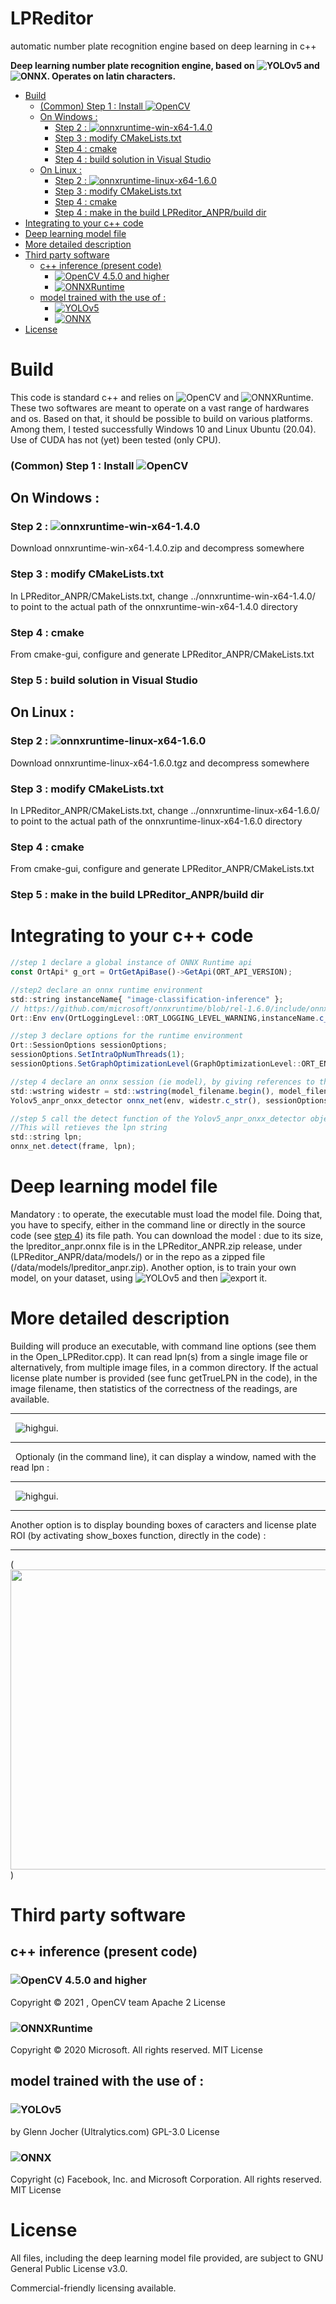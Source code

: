 # LPReditor
automatic number plate recognition engine based on deep learning in c++ 
  
**Deep learning number plate recognition engine, based on ![YOLOv5](https://github.com/ultralytics/yolov5) and ![ONNX](https://github.com/onnx/onnx). Operates on latin characters.**

- [Build](#build)
    + [(Common) Step 1 : Install ![OpenCV](https://github.com/opencv/opencv)](#-common--step-1---install---opencv--https---githubcom-opencv-opencv-)
  * [On Windows :](#on-windows--)
    + [Step 2 : ![onnxruntime-win-x64-1.4.0](https://github.com/microsoft/onnxruntime/releases)](#step-2-----onnxruntime-win-x64-140--https---githubcom-microsoft-onnxruntime-releases-)
    + [Step 3 : modify CMakeLists.txt](#step-3---modify-cmakeliststxt)
    + [Step 4 : cmake](#step-4---cmake)
    + [Step 4 : build solution in Visual Studio](#step-4---build-solution-in-visual-studio)
  * [On Linux :](#on-linux--)
    + [Step 2 : ![onnxruntime-linux-x64-1.6.0](https://github.com/microsoft/onnxruntime/releases)](#step-2-----onnxruntime-linux-x64-160--https---githubcom-microsoft-onnxruntime-releases-)
    + [Step 3 : modify CMakeLists.txt](#step-3---modify-cmakeliststxt-1)
    + [Step 4 : cmake](#step-4---cmake-1)
    + [Step 4 : make in the build LPReditor_ANPR/build dir](#step-4---make-in-the-build-lpreditor-anpr-build-dir)
- [Integrating to your c++ code](#integrating-to-your-c---code)
- [Deep learning model file](#deep-learning-model-file)
- [More detailed description](#more-detailed-description)
- [Third party software](#third-party-software)
  * [c++ inference (present code)](#c---inference--present-code-)
    + [![OpenCV 4.5.0 and higher](https://github.com/opencv/opencv)](#--opencv-450-and-higher--https---githubcom-opencv-opencv-)
    + [![ONNXRuntime](https://github.com/microsoft/onnxruntime)](#--onnxruntime--https---githubcom-microsoft-onnxruntime-)
  * [model trained with the use of :](#model-trained-with-the-use-of--)
    + [![YOLOv5](https://github.com/ultralytics/yolov5)](#--yolov5--https---githubcom-ultralytics-yolov5-)
    + [![ONNX](https://github.com/onnx/onnx)](#--onnx--https---githubcom-onnx-onnx-)
- [License](#license)

  
# Build
This code is standard c++ and relies on ![OpenCV](https://github.com/opencv/opencv) and ![ONNXRuntime](https://github.com/microsoft/onnxruntime). These two softwares are meant to operate on a vast range of hardwares and os. Based on that, it should be possible to build on various platforms. Among them, I tested successfully Windows 10 and Linux Ubuntu (20.04). Use of CUDA has not (yet) been tested (only CPU). 
### (Common) Step 1 : Install ![OpenCV](https://github.com/opencv/opencv)
## On Windows :
### Step 2 : ![onnxruntime-win-x64-1.4.0](https://github.com/microsoft/onnxruntime/releases)
Download onnxruntime-win-x64-1.4.0.zip and decompress somewhere
### Step 3 : modify CMakeLists.txt
In LPReditor_ANPR/CMakeLists.txt, change ../onnxruntime-win-x64-1.4.0/ to point to the actual path of the onnxruntime-win-x64-1.4.0 directory
### Step 4 : cmake
From cmake-gui, configure and generate LPReditor_ANPR/CMakeLists.txt 
### Step 5 : build solution in Visual Studio

## On Linux :
### Step 2 : ![onnxruntime-linux-x64-1.6.0](https://github.com/microsoft/onnxruntime/releases)
Download onnxruntime-linux-x64-1.6.0.tgz and decompress somewhere
### Step 3 : modify CMakeLists.txt
In LPReditor_ANPR/CMakeLists.txt, change ../onnxruntime-linux-x64-1.6.0/ to point to the actual path of the onnxruntime-linux-x64-1.6.0 directory
### Step 4 : cmake
From cmake-gui, configure and generate LPReditor_ANPR/CMakeLists.txt 
### Step 5 : make in the build LPReditor_ANPR/build dir

# Integrating to your c++ code

```javascript
//step 1 declare a global instance of ONNX Runtime api
const OrtApi* g_ort = OrtGetApiBase()->GetApi(ORT_API_VERSION);
```
```javascript
//step2 declare an onnx runtime environment
std::string instanceName{ "image-classification-inference" };
// https://github.com/microsoft/onnxruntime/blob/rel-1.6.0/include/onnxruntime/core/session/onnxruntime_c_api.h#L123
Ort::Env env(OrtLoggingLevel::ORT_LOGGING_LEVEL_WARNING,instanceName.c_str());
```
```javascript
//step 3 declare options for the runtime environment
Ort::SessionOptions sessionOptions;
sessionOptions.SetIntraOpNumThreads(1);
sessionOptions.SetGraphOptimizationLevel(GraphOptimizationLevel::ORT_ENABLE_EXTENDED);
```
<a name="step_4">
 
```javascript
//step 4 declare an onnx session (ie model), by giving references to the runtime environment, session options and path to the model
std::wstring widestr = std::wstring(model_filename.begin(), model_filename.end());
Yolov5_anpr_onxx_detector onnx_net(env, widestr.c_str(), sessionOptions);
```
```javascript
//step 5 call the detect function of the Yolov5_anpr_onxx_detector object, on a cv::mat frame.
//This will retieves the lpn string
std::string lpn;
onnx_net.detect(frame, lpn);
```
# Deep learning model file
Mandatory : to operate, the executable must load the model file. Doing that, you have to specify, either in the command line or directly in the source code (see [step 4](#step_4)) its file path. You can download the model : due to its size, the lpreditor_anpr.onnx file is in the LPReditor_ANPR.zip release, under (LPReditor_ANPR/data/models/) or in the repo as a zipped file (/data/models/lpreditor_anpr.zip). Another option, is to train your own model, on your dataset, using ![YOLOv5](https://github.com/ultralytics/yolov5) and then ![export](https://github.com/ultralytics/yolov5/issues/251) it.


# More detailed description
Building will produce an executable, with command line options (see them in the Open_LPReditor.cpp). It can read lpn(s) from a single image file or alternatively, from multiple image files, in a common directory. If the actual license plate number is provided (see func getTrueLPN in the code), in the image filename, then statistics of the correctness of the readings, are available. 
 	

---
&nbsp;
![highgui](https://github.com/lprsoft/lpreditor/blob/master/screenshot.jpg).
&nbsp;
 

---
&nbsp;
Optionaly (in the command line), it can display a window, named with the read lpn :
 	

 

---
&nbsp;
![highgui](https://github.com/lprsoft/lpreditor/blob/master/image2.jpg).
&nbsp;
 	

 

---
Another option is to display bounding boxes of caracters and license plate ROI (by activating show_boxes function, directly in the code) :
&nbsp;
 	

 

---
(<img src="https://github.com/lprsoft/lpreditor/blob/master/image.jpg" width="640" height="480" />) 

# Third party software

## c++ inference (present code)

### ![OpenCV 4.5.0 and higher](https://github.com/opencv/opencv)
Copyright © 2021 , OpenCV team
Apache 2 License

### ![ONNXRuntime](https://github.com/microsoft/onnxruntime)
Copyright © 2020 Microsoft. All rights reserved.
MIT License

## model trained with the use of :

### ![YOLOv5](https://github.com/ultralytics/yolov5)

by Glenn Jocher (Ultralytics.com)
GPL-3.0 License

### ![ONNX](https://github.com/onnx/onnx)
Copyright (c) Facebook, Inc. and Microsoft Corporation. All rights reserved.
MIT License

# License
All files, including the deep learning model file provided, are subject to GNU General Public License v3.0.

Commercial-friendly licensing available.

